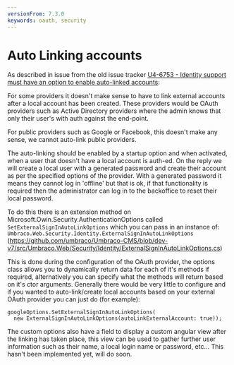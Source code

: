 ```yaml
---
versionFrom: 7.3.0
keywords: oauth, security
---
```


# Auto Linking accounts

As described in issue from the old issue tracker [U4-6753 - Identity support must have an option to enable auto-linked accounts](https://issues.umbraco.org/issue/U4-6753):

For some providers it doesn't make sense to have to link external accounts after a local account has been created. These providers would be OAuth providers such as Active Directory providers where the admin knows that only their user's with auth against the end-point.

For public providers such as Google or Facebook, this doesn't make any sense, we cannot auto-link public providers.

The auto-linking should be enabled by a startup option and when activated, when a user that doesn't have a local account is auth-ed. On the reply we will create a local user with a generated password and create their account as per the specified options of the provider. With a generated password it means they cannot log in 'offline' but that is ok, if that functionality is required then the administrator can log in to the backoffice to reset their local password.

To do this there is an extension method on Microsoft.Owin.Security.AuthenticationOptions called `SetExternalSignInAutoLinkOptions` which you can pass in an instance of: `Umbraco.Web.Security.Identity.ExternalSignInAutoLinkOptions`
(https://github.com/umbraco/Umbraco-CMS/blob/dev-v7/src/Umbraco.Web/Security/Identity/ExternalSignInAutoLinkOptions.cs)

This is done during the configuration of the OAuth provider, the options class allows you to dynamically return data for each of it's methods if required, alternatively you can specify what the methods will return based on it's ctor arguments. Generally there would be very little to configure and if you wanted to auto-link/create local accounts based on your external OAuth provider you can just do (for example):

    googleOptions.SetExternalSignInAutoLinkOptions(
      new ExternalSignInAutoLinkOptions(autoLinkExternalAccount: true));

The custom options also have a field to display a custom angular view after the linking has taken place, this view can be used to gather further user information such as their name, a local login name or password, etc... This hasn't been implemented yet, will do soon.